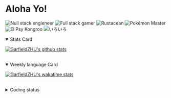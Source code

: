 # Aloha Yo!

![Null stack engieneer](https://img.shields.io/badge/-Null_stack_engineer-a890f0)
![Full stack gamer](https://img.shields.io/badge/-Full_stack_gamer-78c850)
![Rustacean](https://img.shields.io/badge/-Rustacean-f74c00)
![Pokémon Master](https://img.shields.io/badge/-Pokémon_Master-f8d030)
![El Psy Kongroo](https://img.shields.io/badge/-El_Psy_Kongroo-6890f0)
![いろいろ](https://img.shields.io/badge/-いろいろ-f85888)


<details open>
<summary>Stats Card</summary>
 
[![GarfieldZHU's github stats](https://github-readme-stats.vercel.app/api?username=GarfieldZHU&show_icons=true&theme=tokyonight)](https://github.com/anuraghazra/github-readme-stats)
 
</details>

<br/>

<details open>
<summary>Weekly language Card</summary>
 
[![GarfieldZHU's wakatime stats](https://github-readme-stats.vercel.app/api/wakatime?username=AlohaYo&theme=nightowl&layout=compact)](https://github.com/GarfieldZHU/GarfieldZHU)


<br/>

</details>

<details>

<summary>Coding status</summary>

<br/>

<!--START_SECTION:waka-->
**🐱 My Github Data** 

> 🏆 391 Contributions in the Year 2021
 > 
> 📦 485.7 kB Used in Github's Storage 
 > 
> 🚫 Not Opted to Hire
 > 
> 📜 62 Public Repositories 
 > 
> 🔑 34 Private Repositories  
 > 
**I'm a Night 🦉** 

```text
🌞 Morning    63 commits     ██░░░░░░░░░░░░░░░░░░░░░░░   10.11% 
🌆 Daytime    159 commits    ██████░░░░░░░░░░░░░░░░░░░   25.52% 
🌃 Evening    277 commits    ███████████░░░░░░░░░░░░░░   44.46% 
🌙 Night      124 commits    █████░░░░░░░░░░░░░░░░░░░░   19.9%

```


📊 **This Week I Spent My Time On** 

```text
💬 Programming Languages: 
Java                     5 hrs 36 mins       █████████░░░░░░░░░░░░░░░░   38.43% 
TypeScript               5 hrs 16 mins       █████████░░░░░░░░░░░░░░░░   36.16% 
JavaScript               1 hr 23 mins        ██░░░░░░░░░░░░░░░░░░░░░░░   9.58% 
SCSS                     53 mins             █░░░░░░░░░░░░░░░░░░░░░░░░   6.12% 
Other                    44 mins             █░░░░░░░░░░░░░░░░░░░░░░░░   5.12%

🔥 Editors: 
VS Code                  8 hrs 23 mins       ██████████████░░░░░░░░░░░   57.57% 
IntelliJ                 6 hrs 11 mins       ██████████░░░░░░░░░░░░░░░   42.43%

💻 Operating System: 
Mac                      8 hrs 7 mins        ██████████████░░░░░░░░░░░   55.71% 
Windows                  6 hrs 27 mins       ███████████░░░░░░░░░░░░░░   44.29%

```


 Last Updated on 20/07/2021
<!--END_SECTION:waka-->

</details>
